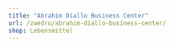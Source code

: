 ```yaml
---
title: "Abrahim Diallo Business Center"
url: /zwedru/abrahim-diallo-business-center/
shop: Lebensmittel
---
```


